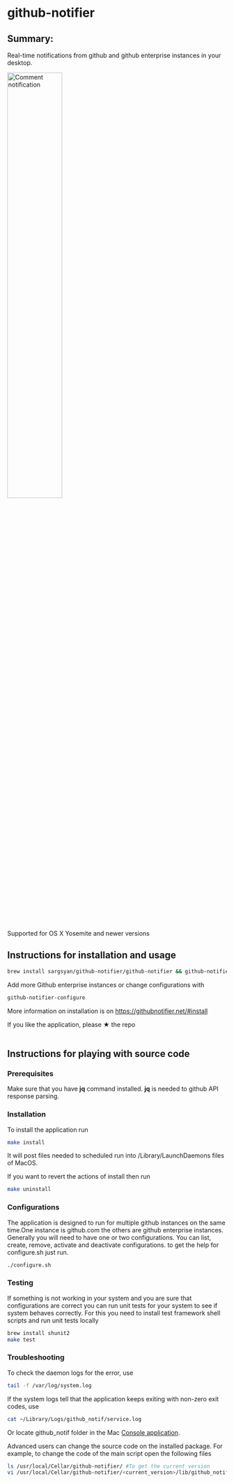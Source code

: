 # github-notifier

## Summary:

Real-time notifications from github and github enterprise instances in your desktop.

<img src="https://github.com/sargsyan/github-notifier/blob/gh-pages/assets/images/Comment%20notification.png" alt="Comment notification" width="50%" height="50%" />

Supported for OS X Yosemite and newer versions

## Instructions for installation and usage

```sh
brew install sargsyan/github-notifier/github-notifier && github-notifier-install
```

Add more Github enterprise instances or change configurations with

```sh
github-notifier-configure
```

More information on installation is on https://githubnotifier.net/#install

If you like the application, please ★ the repo
<br/>
<br/>

## Instructions for playing with source code

### Prerequisites

Make sure that you have **jq** command installed. **jq** is needed to github API response parsing.

### Installation

To install the application run

```sh
make install
```

It will post files needed to scheduled run into /Library/LaunchDaemons files of MacOS.

If you want to revert the actions of install then run


```sh
make uninstall
```

### Configurations

The application is designed to run for multiple github instances on the same time.One instance is github.com the others are github enterprise instances.
Generally you will need to have one or two configurations. You can list, create, remove, activate and deactivate configurations. to get the help for configure.sh just run.

```sh
./configure.sh
````

### Testing

If something is not working in your system and you are sure that configurations are correct you can run unit tests for your system to see if system behaves correctly. For this you need to install test framework shell scripts and run unit tests locally

```sh
brew install shunit2
make test
```

### Troubleshooting

To check the daemon logs for the error, use

```sh
tail -f /var/log/system.log
```

If the system logs tell that the application keeps exiting with non-zero exit codes, use
```sh
cat ~/Library/Logs/github_notif/service.log
```
Or locate github_notif folder in the Mac [Console application](https://support.apple.com/guide/console/welcome/mac).

Advanced users can change the source code on the installed package. For example, to change the code of the main script open the following files

```sh
ls /usr/local/Cellar/github-notifier/ #To get the current version
vi /usr/local/Cellar/github-notifier/<current_version>/lib/github_notif
```
